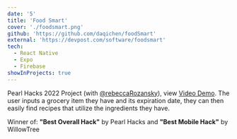 ```yaml
---
date: '5'
title: 'Food Smart'
cover: './foodsmart.png'
github: 'https://github.com/daqichen/foodSmart'
external: 'https://devpost.com/software/foodsmart'
tech:
  - React Native
  - Expo
  - Firebase
showInProjects: true
---
```


Pearl Hacks 2022 Project (with [@rebeccaRozansky](https://github.com/rebeccarozansky)), view [Video Demo](https://youtube.com/watch?v=sUSXuzzzqps&feature=share). The user inputs a grocery item they have and its expiration date, they can then easily find recipes that utilize the ingredients they have.

Winner of: <b>"Best Overall Hack"</b> by Pearl Hacks and <b>"Best Mobile Hack"</b> by WillowTree
